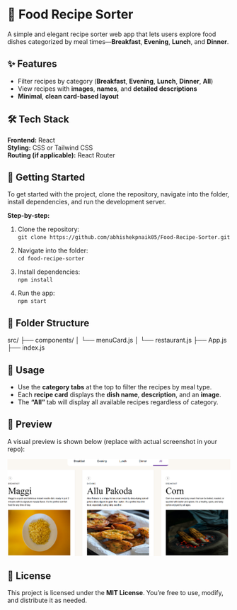 # 🍲 Food Recipe Sorter

A simple and elegant recipe sorter web app that lets users explore food dishes categorized by meal times—**Breakfast**, **Evening**, **Lunch**, and **Dinner**.

## ✨ Features

- Filter recipes by category (**Breakfast**, **Evening**, **Lunch**, **Dinner**, **All**)
- View recipes with **images**, **names**, and **detailed descriptions**
- **Minimal**, **clean card-based layout**

## 🛠️ Tech Stack

**Frontend:** React  
**Styling:** CSS or Tailwind CSS  
**Routing (if applicable):** React Router

## 🚀 Getting Started

To get started with the project, clone the repository, navigate into the folder, install dependencies, and run the development server.

**Step-by-step:**

1. Clone the repository:  
   `git clone https://github.com/abhishekpnaik05/Food-Recipe-Sorter.git`

2. Navigate into the folder:  
   `cd food-recipe-sorter`

3. Install dependencies:  
   `npm install`

4. Run the app:  
   `npm start`

## 📁 Folder Structure

src/
├── components/
│ └── menuCard.js
│ └── restaurant.js
├── App.js
├── index.js


## 🧪 Usage

- Use the **category tabs** at the top to filter the recipes by meal type.  
- Each **recipe card** displays the **dish name**, **description**, and an **image**.  
- The **“All”** tab will display all available recipes regardless of category.

## 📸 Preview

A visual preview is shown below (replace with actual screenshot in your repo):

![App Screenshot](./Screenshot.png)

## 📄 License

This project is licensed under the **MIT License**. You’re free to use, modify, and distribute it as needed.
